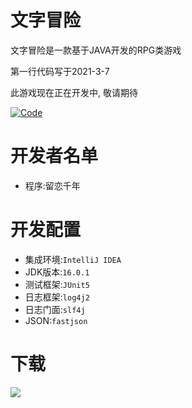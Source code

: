 # 文字冒险
文字冒险是一款基于JAVA开发的RPG类游戏

第一行代码写于2021-3-7

此游戏现在正在开发中, 敬请期待

[![Code](https://img.shields.io/github/stars/textGamex/Adventureofwords?label=Github&style=social)](https://github.com/textGamex/Adventureofwords)
 

# 开发者名单
- 程序:留恋千年

# 开发配置
- 集成环境:`IntelliJ IDEA`
- JDK版本:`16.0.1`
- 测试框架:`JUnit5`
- 日志框架:`log4j2`
- 日志门面:`slf4j`
- JSON:`fastjson`

# 下载
[![](https://static.itch.io/images/badge.svg)](https://textgame.itch.io/adventure-of-words) 